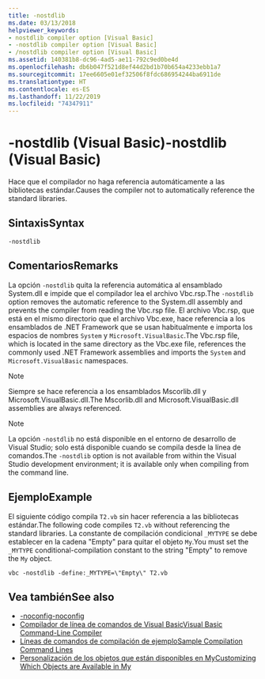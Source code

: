 ```yaml
---
title: -nostdlib
ms.date: 03/13/2018
helpviewer_keywords:
- nostdlib compiler option [Visual Basic]
- -nostdlib compiler option [Visual Basic]
- /nostdlib compiler option [Visual Basic]
ms.assetid: 140381b8-dc96-4ad5-ae11-792c9ed0be4d
ms.openlocfilehash: db6b047f521d8ef44d2bd1b70b654a4233ebb1a7
ms.sourcegitcommit: 17ee6605e01ef32506f8fdc686954244ba6911de
ms.translationtype: HT
ms.contentlocale: es-ES
ms.lasthandoff: 11/22/2019
ms.locfileid: "74347911"
---
```

# <a name="-nostdlib-visual-basic"></a><span data-ttu-id="54093-102">-nostdlib (Visual Basic)</span><span class="sxs-lookup"><span data-stu-id="54093-102">-nostdlib (Visual Basic)</span></span>
<span data-ttu-id="54093-103">Hace que el compilador no haga referencia automáticamente a las bibliotecas estándar.</span><span class="sxs-lookup"><span data-stu-id="54093-103">Causes the compiler not to automatically reference the standard libraries.</span></span>  
  
## <a name="syntax"></a><span data-ttu-id="54093-104">Sintaxis</span><span class="sxs-lookup"><span data-stu-id="54093-104">Syntax</span></span>  
  
```console  
-nostdlib  
```  
  
## <a name="remarks"></a><span data-ttu-id="54093-105">Comentarios</span><span class="sxs-lookup"><span data-stu-id="54093-105">Remarks</span></span>  
 <span data-ttu-id="54093-106">La opción `-nostdlib` quita la referencia automática al ensamblado System.dll e impide que el compilador lea el archivo Vbc.rsp.</span><span class="sxs-lookup"><span data-stu-id="54093-106">The `-nostdlib` option removes the automatic reference to the System.dll assembly and prevents the compiler from reading the Vbc.rsp file.</span></span> <span data-ttu-id="54093-107">El archivo Vbc.rsp, que está en el mismo directorio que el archivo Vbc.exe, hace referencia a los ensamblados de .NET Framework que se usan habitualmente e importa los espacios de nombres `System` y `Microsoft.VisualBasic`.</span><span class="sxs-lookup"><span data-stu-id="54093-107">The Vbc.rsp file, which is located in the same directory as the Vbc.exe file, references the commonly used .NET Framework assemblies and imports the `System` and `Microsoft.VisualBasic` namespaces.</span></span>  
  
> [!NOTE]
> <span data-ttu-id="54093-108">Siempre se hace referencia a los ensamblados Mscorlib.dll y Microsoft.VisualBasic.dll.</span><span class="sxs-lookup"><span data-stu-id="54093-108">The Mscorlib.dll and Microsoft.VisualBasic.dll assemblies are always referenced.</span></span>  
  
> [!NOTE]
> <span data-ttu-id="54093-109">La opción `-nostdlib` no está disponible en el entorno de desarrollo de Visual Studio; solo está disponible cuando se compila desde la línea de comandos.</span><span class="sxs-lookup"><span data-stu-id="54093-109">The `-nostdlib` option is not available from within the Visual Studio development environment; it is available only when compiling from the command line.</span></span>  
  
## <a name="example"></a><span data-ttu-id="54093-110">Ejemplo</span><span class="sxs-lookup"><span data-stu-id="54093-110">Example</span></span>  
 <span data-ttu-id="54093-111">El siguiente código compila `T2.vb` sin hacer referencia a las bibliotecas estándar.</span><span class="sxs-lookup"><span data-stu-id="54093-111">The following code compiles `T2.vb` without referencing the standard libraries.</span></span> <span data-ttu-id="54093-112">La constante de compilación condicional `_MYTYPE` se debe establecer en la cadena "Empty" para quitar el objeto `My`.</span><span class="sxs-lookup"><span data-stu-id="54093-112">You must set the `_MYTYPE` conditional-compilation constant to the string "Empty" to remove the `My` object.</span></span>  
  
```console
vbc -nostdlib -define:_MYTYPE=\"Empty\" T2.vb  
```  
  
## <a name="see-also"></a><span data-ttu-id="54093-113">Vea también</span><span class="sxs-lookup"><span data-stu-id="54093-113">See also</span></span>

- [<span data-ttu-id="54093-114">-noconfig</span><span class="sxs-lookup"><span data-stu-id="54093-114">-noconfig</span></span>](../../../visual-basic/reference/command-line-compiler/noconfig.md)
- [<span data-ttu-id="54093-115">Compilador de línea de comandos de Visual Basic</span><span class="sxs-lookup"><span data-stu-id="54093-115">Visual Basic Command-Line Compiler</span></span>](../../../visual-basic/reference/command-line-compiler/index.md)
- [<span data-ttu-id="54093-116">Líneas de comandos de compilación de ejemplo</span><span class="sxs-lookup"><span data-stu-id="54093-116">Sample Compilation Command Lines</span></span>](../../../visual-basic/reference/command-line-compiler/sample-compilation-command-lines.md)
- [<span data-ttu-id="54093-117">Personalización de los objetos que están disponibles en My</span><span class="sxs-lookup"><span data-stu-id="54093-117">Customizing Which Objects are Available in My</span></span>](../../../visual-basic/developing-apps/customizing-extending-my/customizing-which-objects-are-available-in-my.md)
